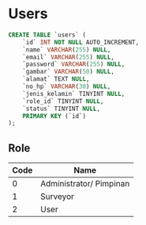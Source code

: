 # Users
```sql
CREATE TABLE `users` (
	`id` INT NOT NULL AUTO_INCREMENT,
    `name` VARCHAR(255) NULL,
	`email` VARCHAR(255) NULL,
    `password` VARCHAR(255) NULL,
    `gambar` VARCHAR(50) NULL,
    `alamat` TEXT NULL,
    `no_hp` VARCHAR(30) NULL,
    `jenis_kelamin` TINYINT NULL,
    `role_id` TINYINT NULL,
    `status` TINYINT NULL,
	PRIMARY KEY (`id`)
);
```

## Role
| Code | Name |
| ---- | ---- |
| 0 | Administrator/ Pimpinan |
| 1 | Surveyor |
| 2 | User |